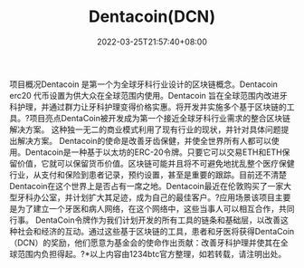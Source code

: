 ﻿---
weight: 
title: "Dentacoin(DCN)"
description: "Dentacoin 是第一个为全球牙科行业设计的区块链概念"
date: 2022-03-25T21:57:40+08:00
lastmod: 2022-03-25T16:45:40+08:00
draft: false
authors: ["Metabd"]
featuredImage: "dentacoindcn.webp"
link: ""
tags: ["数字代币","Dentacoin(DCN)"]
categories: ["navigation"]
navigation: ["数字代币"]
lightgallery: true
toc: true
pinned: false
recommend: false
recommend1: false
---
项目概况Dentacoin 是第一个为全球牙科行业设计的区块链概念。Dentacoin erc20 代币设置为供大众在全球范围内使用。Dentacoin 旨在全球范围内改进牙科护理，并通过群力让牙科护理变得价格实惠。将开发并实施多个基于区块链的工具。?项目亮点DentaCoin被开发成为第一个接近全球牙科行业需求的整合区块链解决方案。 这种独一无二的商业模式利用了现有行业的现状，并针对具体问题提出解决方案。 Dentacoin的使命是改善牙齿保健，并使全世界所有人都可以使用。Dentacoin是一种基于以太坊的ERC-20令牌。只要它可以交易ETH和ETH保留价值，它就可以保留货币价值。区块链可能并且将不可避免地扰乱整个医疗保健行业，从支付和保险到患者记录，预约设置，甚至是重要的跟踪。目前还不清楚Dentacoin在这个世界上是否占有一席之地。Dentacoin最近在伦敦购买了一家大型牙科办公室，并计划扩大其足迹，成为自己的最佳客户。?应用场景该项目主要是为了建立一个牙医和病人网络，在这个网络中，这些当事人可以相互合作，共同行事。 DentaCoin令牌作为我们计划开发的所有工具的链条和基础层，以改善这种社会和经济的互动。通过这些基于区块链的工具，患者和牙医将获得DentaCoin（DCN）的奖励，他们愿意为基金会的使命作出贡献：改善牙科护理并使其在全球范围内负担得起。?*以上内容由1234btc官方整理，如若转载，请注明出处。
